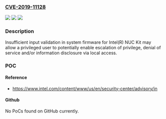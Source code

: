### [CVE-2019-11128](https://cve.mitre.org/cgi-bin/cvename.cgi?name=CVE-2019-11128)
![](https://img.shields.io/static/v1?label=Product&message=Intel(R)%20NUC%20Firmware&color=blue)
![](https://img.shields.io/static/v1?label=Version&message=n%2Fa&color=blue)
![](https://img.shields.io/static/v1?label=Vulnerability&message=escalation%20of%20privilege%2C%20denial%20of%20service%20and%2For%20information%20disclosure&color=brighgreen)

### Description

Insufficient input validation in system firmware for Intel(R) NUC Kit may allow a privileged user to potentially enable escalation of privilege, denial of service and/or information disclosure via local access.

### POC

#### Reference
- https://www.intel.com/content/www/us/en/security-center/advisory/in

#### Github
No PoCs found on GitHub currently.

